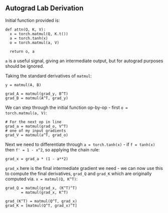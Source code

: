 ## Autograd Lab Derivation

Initial function provided is:
```
def attn(Q, K, V):
  x = torch.matmul(Q, K.t())
  a = torch.tanh(x)
  o = torch.matmul(a, V)

  return o, a
```

`a` is a useful signal, giving an intermediate output, but for autograd purposes should be ignored.

Taking the standard derivatives of `matmul`:
```
y = matmul(A, B)

grad_A = matmul(grad_y, B^T)
grad_B = matmul(A^T, grad_y)
```

We can step through the initial function op-by-op - first `o = torch.matmul(a, V)`:
```
# For the next op in line
grad_a = matmul(grad_o, V^T)
# one of my input gradients
grad_V = matmul(a^T, grad_o)
```

Next we need to differentiate through `a = torch.tanh(x)` - if `f = tanh(x)` then `f' = 1 - x^2`, so applying the chain rule:
```
grad_x = grad_a * (1 - a**2)
```

`grad_x` here is the final intermediate gradient we need - we can now use this to compute the final derivatives, `grad_Q` and `grad_K` which are originally computed via. `x = matmul(Q, K^T)`:
```
grad_Q = matmul(grad_x, (K^T)^T)
       = matmul(grad_x, K^T)

grad_(K^T) = matmul(Q^T, grad_x)
grad_K = [matmul(Q^T, grad_x)^T]
```


